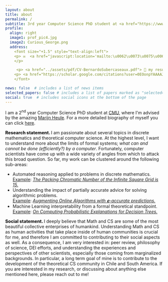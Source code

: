 ```yaml
---
layout: about
title: about
permalink: /
subtitle: 3rd year Computer Science PhD student at <a href="https://www.cs.cmu.edu/">Carnegie Mellon University</a>, bsuberca@cs.cmu.edu
profile:
  align: right
  image1: prof_pic4.jpg
  image2: Curious_George.png
  address: 
    <font size="+1.5" style="text-align:left">
    <p> ✉️  <a href="javascript:location='mailto:\u0062\u0073\u0075\u0062\u0065\u0072\u0063\u0061\u0040\u0063\u0073\u002e\u0063\u006d\u0075\u002e\u0065\u0064\u0075';void 0"><script type="text/javascript">document.write('\u0062\u0073\u0075\u0062\u0065\u0072\u0063\u0061\u0040\u0063\u0073\u002e\u0063\u006d\u0075\u002e\u0065\u0064\u0075')</script></a>
    </p>

     <p> <a href="../assets/pdf/CV-BernardoSubercaseaux.pdf"> 📎 my resume/cv </a></p>
    <p> <a href="https://scholar.google.com/citations?user=0EOonpYAAAAJ&hl=en"> <img src="../assets/img/Google_Scholar_logo.png" style="width:20px;height:20px;" alt="the standard Google scholar icon"> Google scholar</a> </p>
    </font>

news: false  # includes a list of news items
selected_papers: false # includes a list of papers marked as "selected={true}"
social: true  # includes social icons at the bottom of the page
---
```

I am a 2<sup>nd</sup> year Computer Science PhD student at <a href="https://www.cs.cmu.edu/">CMU</a>, where I'm advised by the amazing <a href="http://www.cs.cmu.edu/~mheule/">Marijn Heule</a>.
 For a more detailed biography of myself you can click <a href="bio/">here</a>.
<!--
 Before that, I had the fortune of doing my masters under the greats <a href="https://pbarcelo.ing.uc.cl/">Pablo Barceló</a> and <a href="https://users.dcc.uchile.cl/~jperez/">Jorge Pérez</a>, on theoretical aspects of <i>interpretability in Machine Learning</i>. Even before that, I got engineering degrees from <a href="https://www.centralesupelec.fr/"> CentraleSupélec (École Centrale Paris)</a> , and <a href="http://ingenieria.uchile.cl/">University of Chile</a>.
-->

<strong style="font-weight:800;">  Research statement. </strong>
I am passionate about several topics in discrete mathematics and theoretical computer science. At the highest level, I want to understand more about the limits of formal systems; _what can and cannot be done (efficiently?) by a computer_. Fortunately, computer scientists have come up with a wide variety of angles from which to attack this broad question. So far, my work can be clustered around the following sub-areas: 
<!--
    in different parameterizations that attempt to capture what makes a given problem hard. <!--, and in what can be expressed within the limits of simple logical languages. --> 
<ul class="starlist">
<li> Automated reasoning applied to problems in discrete mathematics. </li>
<u>Example</u>: <em><a href="https://arxiv.org/pdf/2301.09757.pdf">The Packing Chromatic Number of the Infinite Square Grid is 15.</a></em>
<li> Understanding the impact of partially accurate advice for solving algorithmic problems. </li>
<u>Example</u>: <em><a href="https://openreview.net/pdf?id=HFkxZ_V0sBQ">Augmenting Online Algorithms with 𝛆-accurate predictions.</a></em>
<li> Machine Learning interpretability from a formal theoretical standpoint. </li>
<u>Example</u>: <em><a href="https://arxiv.org/abs/2207.12213">On Computing Probabilistic Explanations for Decision Trees.</a></em>
</ul>
<!--
More in general, I'm a [human being](https://en.wikipedia.org/wiki/Human), born and raised in [Chile](https://en.wikipedia.org/wiki/Chili_pepper), who is interested in all sorts of things. My academic interests usually revolve around algorithms, complexity and logic. Some of my non-academic interests are non-human animals ([monkeys](https://static.independent.co.uk/2021/01/14/11/newFile-9.jpg?width=990&auto=webp&quality=75) are my faves!), brewing beer, dancing salsa, playing sports, [writing poetry or short stories](https://bsub.cl/escritos/), languages (🇪🇸🇺🇸🇫🇷), and philosophy.
-->

<strong style="font-weight:800;"> Social statement. </strong>
I deeply believe that Math and CS are some of the most beautiful collective enterprises of humankind. Understanding Math and CS as human activities that take place inside of human communities is crucial for me, and therefore I am committed to contributing to their social aspects as well. As a consequence, I am very interested in: peer review, philosophy of science, DEI efforts, and understanding the experiences and perspectives of other scientists, especially those coming from marginalized backgrounds. In particular, a long term goal of mine is to contribute to the development of the theoretical CS community in Chile and South America. If you are interested in my research, or discussing about anything else mentioned here, please reach out to me!

